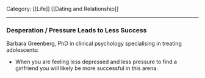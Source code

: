 Category: [[Life]] [[Dating and Relationship]]
___
### Desperation / Pressure Leads to Less Success
Barbara Greenberg, PhD in clinical psychology specialising in treating adolescents:
- When you are feeling less depressed and less pressure to find a girlfriend you will likely be more successful in this arena. 

